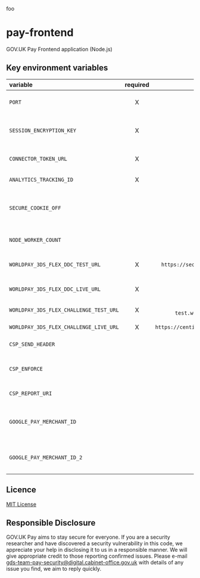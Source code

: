 foo
# pay-frontend
GOV.UK Pay Frontend application (Node.js)

## Key environment variables

| variable                                 | required   | default value                                                   | Description                                                                                                                                           |
| :--------------------------------------- | :--------: | :-------------------------------------------------------------: | :---------------------------------------------------------------------------------------------------------------------------------------------------- |
| `PORT`                                   | X          | 9200                                                            | The port number for the express server to be bound at runtime                                                                                         |
| `SESSION_ENCRYPTION_KEY`                 | X          |                                                                 | key to be used by the cookie encryption algorithm. Should be a large unguessable string ([More Info](https://www.npmjs.com/package/client-sessions)). |
| `CONNECTOR_TOKEN_URL`                    | X          |                                                                 | The connector endpoint to use when validating the one time token.                                                                                     |
| `ANALYTICS_TRACKING_ID`                  | X          |                                                                 | Tracking ID to be used by 'Google-Analytics'.                                                                                                         |
| `SECURE_COOKIE_OFF`                      |            | false/undefined                                                 | To switch off generating secure cookies. Set this to `true` only if you are running self service in a `non HTTPS` environment.                        |
| `NODE_WORKER_COUNT`                      |            | 1                                                               | The number of worker threads started by node cluster when run in production mode                                                                      |
| `WORLDPAY_3DS_FLEX_DDC_TEST_URL`         | X          | `https://secure-test.worldpay.com/shopper/3ds/ddc.html`         | URL for Device Data Collection (DDC) initiation in TEST                                                                                               |
| `WORLDPAY_3DS_FLEX_DDC_LIVE_URL`         | X          |                                                                 | URL for Device Data Collection (DDC) initiation in LIVE                                                                                               |
| `WORLDPAY_3DS_FLEX_CHALLENGE_TEST_URL`   | X          | `https://secure-test.worldpay.com/shopper/3ds/challenge.html`   | Pointing to Worldpay's TEST 3ds flex challenge URL.                                                                                                   |
| `WORLDPAY_3DS_FLEX_CHALLENGE_LIVE_URL`   | X          | `https://centinelapi.cardinalcommerce.com/V2/Cruise/StepUp`     | Pointing to Worldpay's LIVE 3ds flex challenge URL.                                                                                                   |
| `CSP_SEND_HEADER`                        |            | false/undefined                                                 | Apply card payment contest security policy headers.                                                                                                   |
| `CSP_ENFORCE`                            |            | false/undefined                                                 | Browser will block content security policy violations if set to true, default is to only report on violations.                                        |
| `CSP_REPORT_URI`                         |            |                                                                 | URI to receive CSP violation reports.                                                                                                                 |
| `GOOGLE_PAY_MERCHANT_ID`                 |            |                                                                 | Merchant ID used to identify GOV.UK Pay to Google when making a payment request. This ID is got from the Google Pay Developer Profile.                |
| `GOOGLE_PAY_MERCHANT_ID_2`               |            |                                                                 | The same as GOOGLE_PAY_MERCHANT_ID, but used to rotate to a new merchant id in a safe way.                                                            |

## Licence

[MIT License](LICENSE)

## Responsible Disclosure

GOV.UK Pay aims to stay secure for everyone. If you are a security researcher and have discovered a security vulnerability in this code, we appreciate your help in disclosing it to us in a responsible manner. We will give appropriate credit to those reporting confirmed issues. Please e-mail gds-team-pay-security@digital.cabinet-office.gov.uk with details of any issue you find, we aim to reply quickly.
